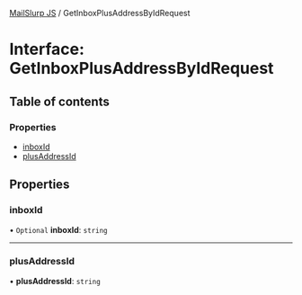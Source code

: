 [MailSlurp JS](../README.md) / GetInboxPlusAddressByIdRequest

# Interface: GetInboxPlusAddressByIdRequest

## Table of contents

### Properties

- [inboxId](GetInboxPlusAddressByIdRequest.md#inboxid)
- [plusAddressId](GetInboxPlusAddressByIdRequest.md#plusaddressid)

## Properties

### inboxId

• `Optional` **inboxId**: `string`

___

### plusAddressId

• **plusAddressId**: `string`

